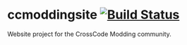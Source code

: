 # ccmoddingsite [![Build Status](https://travis-ci.org/CCDirectLink/ccmoddingsite.svg?branch=master)](https://travis-ci.org/CCDirectLink/ccmoddingsite)
Website project for the CrossCode Modding community.
